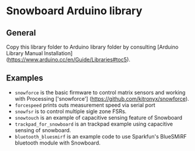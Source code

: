 Snowboard Arduino library
=========================

General
-------

Copy this library folder to Arduino library folder by consulting [Arduino Library Manual Installation] (https://www.arduino.cc/en/Guide/Libraries#toc5).

Examples
--------

* `snowforce` is the basic firmware to control matrix sensors and working with Processing ['snowforce'] (https://github.com/kitronyx/snowforce).
* `forcespeed` prints outs measurement speed via serial port
* `snowfsr` is to control multiple sigle zone FSRs.
* `snowtouch` is an example of capacitive sensing feature of Snowboard
* `trackpad_for_snowboard` is an trackpad example using capacitive sensing of snowboard.
* `bluetooth_bluesmirf` is an example code to use Sparkfun's BlueSMiRF bluetooth module with Snowboard.